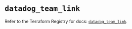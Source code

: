 # `datadog_team_link`

Refer to the Terraform Registry for docs: [`datadog_team_link`](https://registry.terraform.io/providers/datadog/datadog/3.39.0/docs/resources/team_link).
